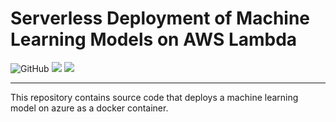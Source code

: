 # Serverless Deployment of Machine Learning Models on AWS Lambda

![GitHub](https://img.shields.io/github/license/lloydhamilton/azure_deploy_model?logo=GitHub&style=plastic) ![](https://img.shields.io/badge/-Docker-blue?style=plastic&logo=Docker) ![](https://img.shields.io/badge/-AzureFunctions-blue?style=plastic&logo=AzureFunctions)

<hr>

This  repository contains source code that deploys a machine learning model on azure as a docker container.

